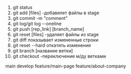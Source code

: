 1. git status
2. git add [files] -добавялет файлы в stage
3. git commit -m "comment"
4. git log/git log --oneline
5. git push [rep_link] [branch_name]
6. git reset [files] -удаляет файлы из stage
7. git diff показывает измененные строки
8. git reset --hard  откатить изменения
9. git branch [название ветки]
10. git checkout -переключение м/ду ветками

main
develop
feature/main-page
feature/about-company